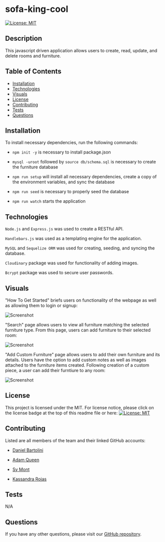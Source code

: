 # sofa-king-cool

[![License: MIT](https://img.shields.io/badge/License-MIT-yellow.svg)](https://opensource.org/licenses/MIT)

## Description

This javascript driven application allows users to create, read, update, and delete rooms and furniture. 

## Table of Contents

* [Installation](#installation)
* [Technologies](#technologies)
* [Visuals](#visuals)
* [License](#license)
* [Contributing](#contributing)
* [Tests](#tests)
* [Questions](#questions)

## Installation

To install necessary dependencies, run the following commands:

- ```npm init -y``` is necessary to install package.json

- ```mysql -uroot``` followed by ```source db/schema.sql``` is necessary to create the furniture database

- ```npm run setup``` will install all necessary dependencies, create a copy of the environment variables, and sync the database

- ```npm run seed``` is necessary to properly seed the database

- ```npm run watch``` starts the application

## Technologies

```Node.js``` and ```Express.js``` was used to create a RESTful API.

```Handlebars.js``` was used as a templating engine for the application.

```MySQL``` and ```Sequelize ORM``` was used for creating, seeding, and syncing the database. 

```Cloudinary``` package was used for functionality of adding images.

```Bcrypt``` package was used to secure user passwords.

## Visuals

"How To Get Started" briefs users on functionality of the webpage as well as allowing them to login or signup:

![Screenshot](./public/images/applicationStart.png)

"Search" page allows users to view all furniture matching the selected furniture type. From this page, users can add furniture to their selected room:

![Screenshot](./public/images/applicationDash.png)

"Add Custom Furniture" page allows users to add their own furniture and its details. Users have the option to add custom notes as well as images attached to the furniture items created. Following creation of a custom piece, a user can add their furntiure to any room:

![Screenshot](./public/images/lapplicationCustom.png)

## License

This project is licensed under the MIT. 
For license notice, please click on the license badge at the top of this readme file or here: [![License: MIT](https://img.shields.io/badge/License-MIT-yellow.svg)](https://opensource.org/licenses/MIT)


## Contributing

Listed are all members of the team and their linked GitHub accounts:

* [Daniel Bartolini](https://github.com/djbartolini)

* [Adam Queen](https://github.com/Smoke5643)

* [Sy Mont](https://github.com/Saidou25)

* [Kassandra Rojas](https://github.com/kassrojas)

## Tests

N/A

## Questions

If you have any other questions, please visit our [GitHub repository](https://github.com/kassrojas/sofa-king-cool).

